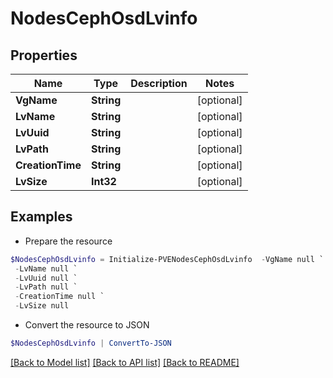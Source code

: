 # NodesCephOsdLvinfo
## Properties

Name | Type | Description | Notes
------------ | ------------- | ------------- | -------------
**VgName** | **String** |  | [optional] 
**LvName** | **String** |  | [optional] 
**LvUuid** | **String** |  | [optional] 
**LvPath** | **String** |  | [optional] 
**CreationTime** | **String** |  | [optional] 
**LvSize** | **Int32** |  | [optional] 

## Examples

- Prepare the resource
```powershell
$NodesCephOsdLvinfo = Initialize-PVENodesCephOsdLvinfo  -VgName null `
 -LvName null `
 -LvUuid null `
 -LvPath null `
 -CreationTime null `
 -LvSize null
```

- Convert the resource to JSON
```powershell
$NodesCephOsdLvinfo | ConvertTo-JSON
```

[[Back to Model list]](../README.md#documentation-for-models) [[Back to API list]](../README.md#documentation-for-api-endpoints) [[Back to README]](../README.md)

